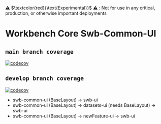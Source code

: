 ⚠️ $\textcolor{red}{\text{Experimental}}$ ⚠️ : Not for use in any critical, production, or otherwise important deployments

# Workbench Core Swb-Common-UI
## `main branch coverage`
[![codecov](https://codecov.io/github/aws-solutions/solution-spark-on-aws/branch/main/graph/badge.svg?flag=workbench-core-swb-common-ui)](https://app.codecov.io/github/aws-solutions/solution-spark-on-aws/tree/main)

## `develop branch coverage`
[![codecov](https://codecov.io/github/aws-solutions/solution-spark-on-aws/branch/develop/graph/badge.svg?flag=workbench-core-swb-common-ui)](https://app.codecov.io/github/aws-solutions/solution-spark-on-aws/tree/develop)

- swb-common-ui (BaseLayout) -> swb-ui
- swb-common-ui (BaseLayout) -> datasets-ui (needs BaseLayout) -> swb-ui
- swb-common-ui (BaseLayout) -> newFeature-ui -> swb-ui